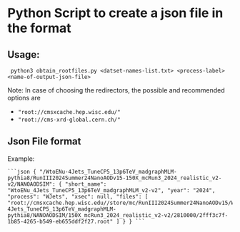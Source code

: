 # Python Script to create a json file in the format

##  Usage: 
`
python3 obtain_rootfiles.py <datset-names-list.txt> <process-label> <name-of-output-json-file>`

Note: In case of choosing the redirectors, the possible and recommended options are 

- `"root://cmsxcache.hep.wisc.edu/"`
- `"root://cms-xrd-global.cern.ch/"`

## Json File format
Example:
<pre><code>```json { "/WtoENu-4Jets_TuneCP5_13p6TeV_madgraphMLM-pythia8/RunIII2024Summer24NanoAODv15-150X_mcRun3_2024_realistic_v2-v2/NANOAODSIM": { "short_name": "WtoENu_4Jets_TuneCP5_13p6TeV_madgraphMLM_v2-v2", "year": "2024", "process": "WJets", "xsec": null, "files": [ "root://cmsxcache.hep.wisc.edu//store/mc/RunIII2024Summer24NanoAODv15/WtoENu-4Jets_TuneCP5_13p6TeV_madgraphMLM-pythia8/NANOAODSIM/150X_mcRun3_2024_realistic_v2-v2/2810000/2fff3c7f-1b85-4265-b549-eb655ddf2f27.root" ] } } ```</code></pre>
